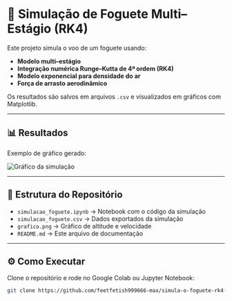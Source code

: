 # 🚀 Simulação de Foguete Multi–Estágio (RK4)

Este projeto simula o voo de um foguete usando:
- **Modelo multi–estágio**
- **Integração numérica Runge–Kutta de 4ª ordem (RK4)**
- **Modelo exponencial para densidade do ar**
- **Força de arrasto aerodinâmico**

Os resultados são salvos em arquivos `.csv` e visualizados em gráficos com Matplotlib.

---

## 📊 Resultados
Exemplo de gráfico gerado:

![Gráfico da simulação](grafico.png)

---

## 📂 Estrutura do Repositório
- `simulacao_foguete.ipynb` → Notebook com o código da simulação  
- `simulacao_foguete.csv` → Dados exportados da simulação  
- `grafico.png` → Gráfico de altitude e velocidade  
- `README.md` → Este arquivo de documentação  

---

## ⚙️ Como Executar
Clone o repositório e rode no Google Colab ou Jupyter Notebook:

```bash
git clone https://github.com/feetfetish999666-max/simula-o-foguete-rk4-.git
